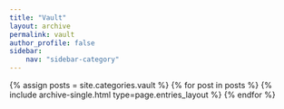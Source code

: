 ```yaml
---
title: "Vault"
layout: archive
permalink: vault
author_profile: false
sidebar:
    nav: "sidebar-category"
---
```

{% assign posts = site.categories.vault %}
{% for post in posts %} {% include archive-single.html type=page.entries_layout %} {% endfor %}
